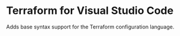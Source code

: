 # Terraform for Visual Studio Code

Adds base syntax support for the Terraform configuration language.
